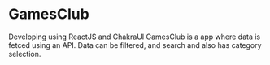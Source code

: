# GamesClub

Developing using ReactJS and ChakraUI
GamesClub is a app where data is fetced using an API. 
Data can be filtered, and search and also has category selection.